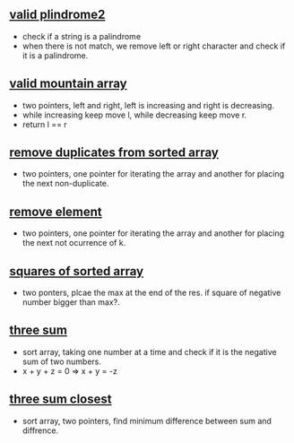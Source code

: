 

## [valid plindrome2](https://leetcode.com/problems/valid-palindrome-ii/) 
- check if a string is a palindrome
- when there is not match, we remove left or right character and check if it is a palindrome.

## [valid mountain array](https://leetcode.com/problems/valid-mountain-array/) 
- two pointers, left and right, left is increasing and right is decreasing. 
- while increasing keep move l, while decreasing keep move r. 
- return l == r   

## [remove duplicates from sorted array](https://leetcode.com/problems/remove-duplicates-from-sorted-array/) 
- two pointers, one pointer for iterating the array and another for placing the next non-duplicate.

## [remove element](https://leetcode.com/problems/remove-element/)
- two pointers, one pointer for iterating the array and another for placing the next not ocurrence of k.

## [squares of sorted array](https://leetcode.com/problems/squares-of-a-sorted-array/) 
- two ponters, plcae the max at the end of the res. if square of negative number bigger than max?. 

## [three sum](https://leetcode.com/problems/3sum/)
- sort array, taking one number at a time and check if it is the negative sum of two numbers. 
- x + y + z = 0 => x + y = -z 

## [three sum closest](https://leetcode.com/problems/3sum-closest/)
- sort array, two pointers, find minimum difference between sum and diffrence.